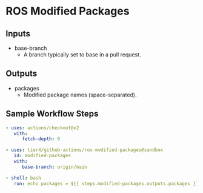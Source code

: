 # ROS Modified Packages

## Inputs

- base-branch
  - A branch typically set to base in a pull request.

## Outputs

- packages
  - Modified package names (space-separated).

## Sample Workflow Steps

```yaml
- uses: actions/checkout@v2
   with:
      fetch-depth: 0

- uses: tier4/github-actions/ros-modified-packages@sandbox
   id: modified-packages
   with:
      base-branch: origin/main

- shell: bash
   run: echo packages = ${{ steps.modified-packages.outputs.packages }}
```
